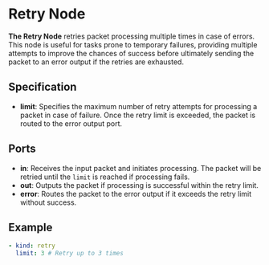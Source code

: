 # Retry Node

**The Retry Node** retries packet processing multiple times in case of errors. This node is useful for tasks prone to temporary failures, providing multiple attempts to improve the chances of success before ultimately sending the packet to an error output if the retries are exhausted.

## Specification

- **limit**: Specifies the maximum number of retry attempts for processing a packet in case of failure. Once the retry limit is exceeded, the packet is routed to the error output port.

## Ports

- **in**: Receives the input packet and initiates processing. The packet will be retried until the `limit` is reached if processing fails.
- **out**: Outputs the packet if processing is successful within the retry limit.
- **error**: Routes the packet to the error output if it exceeds the retry limit without success.

## Example

```yaml
- kind: retry
  limit: 3 # Retry up to 3 times
```
